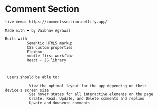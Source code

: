 # Comment Section

    live demo: https://commentssection.netlify.app/
    
    Made with ❤️ by Vaibhav Agrawal

    Built with
              Semantic HTML5 markup
              CSS custom properties
              Flexbox
              Mobile-first workflow
              React - JS library
          
          
          
     Users should be able to:

               View the optimal layout for the app depending on their device's screen size
               See hover states for all interactive elements on the page
               Create, Read, Update, and Delete comments and replies
               Upvote and downvote comments
